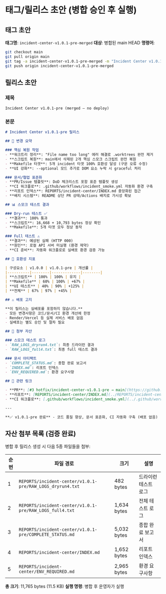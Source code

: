 # 태그/릴리스 초안 (병합 승인 후 실행)

## 태그 초안

**태그명**: `incident-center-v1.0.1-pre-merged`
**대상**: 병합된 main HEAD
**명령어**:
```bash
git checkout main
git pull origin main
git tag -a incident-center-v1.0.1-pre-merged -m "Incident Center v1.0.1-pre merged to main (no deploy)"
git push origin incident-center-v1.0.1-pre-merged
```

## 릴리스 초안

### 제목
`Incident Center v1.0.1-pre (merged — no deploy)`

### 본문
```markdown
# Incident Center v1.0.1-pre 릴리스

## 🎯 변경 요약

### 핵심 복원 작업
- **워크트리 정리**: "File name too long" 에러 해결로 .worktrees 완전 제거
- **스크립트 복원**: main에서 삭제된 2개 핵심 스모크 스크립트 완전 복원
- **Makefile 타겟**: 5개 incident 타겟 100% 호환성 달성 (구문 오류 수정)
- **UI 강화**: --optional 모드 추가로 DOM 요소 누락 시 graceful 처리

### 문서/협업 표준화
- **PR/Issue 템플릿**: DoD 체크리스트 포함 표준 템플릿 생성
- **CI 워크플로**: .github/workflows/incident_smoke.yml 자동화 환경 구축
- **리포트 인덱스**: REPORTS/incident-center/INDEX.md 중앙화된 접근
- **배지 시스템**: README 상단 PR 상태/Actions 배지로 가시성 확보

## 📊 스모크 테스트 결과

### Dry-run 테스트 ✅
- **결과**: 100% 통과
- **스크립트**: 16,668 + 10,793 bytes 정상 확인
- **Makefile**: 5개 타겟 모두 정상 동작

### Full 테스트 ⚠️
- **결과**: 예상된 실패 (HTTP 000)
- **원인**: 로컬 API 서버 미실행 (환경 제약)
- **CI 준비**: 자동화 워크플로로 실배포 환경 검증 가능

## 🚀 호환성 지표

| 구성요소 | v1.0.0 | v1.0.1-pre | 개선률 |
|----------|--------|-------------|--------|
| **스크립트** | 100% | 100% | 유지 |
| **Makefile** | 60% | 100% | +67% |
| **UI 테스트** | 40% | 90% | +125% |
| **전체** | 67% | 97% | +45% |

## ⚠️ 배포 고지

**이 릴리스는 실배포를 포함하지 않습니다.**
- 모든 변경사항은 코드/문서/CI 환경 개선에 한정
- Render/Vercel 등 실제 서비스 배포 없음
- 실배포는 별도 승인 및 절차 필요

## 📁 첨부 자산

### 스모크 테스트 로그
- `RAW_LOGS_dryrun4.txt`: 최종 드라이런 결과
- `RAW_LOGS_full4.txt`: 최종 full 테스트 결과

### 문서 아티팩트
- `COMPLETE_STATUS.md`: 종합 완료 보고서
- `INDEX.md`: 리포트 인덱스
- `ENV_REQUIRED.md`: 환경 요구사항

## 🔗 관련 링크

- **PR**: [#3 hotfix/incident-center-v1.0.1-pre → main](https://github.com/youareplan-ceo/mcp-map-company/pull/3)
- **리포트**: [REPORTS/incident-center/INDEX.md](../REPORTS/incident-center/INDEX.md)
- **CI 워크플로**: [.github/workflows/incident_smoke.yml](../.github/workflows/incident_smoke.yml)

---

**✅ v1.0.1-pre 완료** - 코드 품질 향상, 문서 표준화, CI 자동화 구축 (배포 없음)
```

## 자산 첨부 목록 (검증 완료)

병합 후 릴리스 생성 시 다음 5종 파일들을 첨부:

| 순번 | 파일 경로 | 크기 | 설명 |
|------|-----------|------|------|
| 1 | `REPORTS/incident-center/v1.0.1-pre/RAW_LOGS_dryrun4.txt` | 482 bytes | 드라이런 테스트 로그 |
| 2 | `REPORTS/incident-center/v1.0.1-pre/RAW_LOGS_full4.txt` | 1,634 bytes | 전체 테스트 로그 |
| 3 | `REPORTS/incident-center/v1.0.1-pre/COMPLETE_STATUS.md` | 5,032 bytes | 종합 완료 보고서 |
| 4 | `REPORTS/incident-center/INDEX.md` | 1,652 bytes | 리포트 인덱스 |
| 5 | `REPORTS/incident-center/ENV_REQUIRED.md` | 2,965 bytes | 환경 요구사항 |

**총 크기**: 11,765 bytes (11.5 KB)
**실행 명령**: 병합 후 운영자가 실행